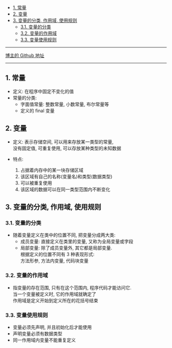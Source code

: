 <!-- TOC -->

- [1. 常量](#1-常量)
- [2. 变量](#2-变量)
- [3. 变量的分类, 作用域, 使用规则](#3-变量的分类-作用域-使用规则)
  - [3.1. 变量的分类](#31-变量的分类)
  - [3.2. 变量的作用域](#32-变量的作用域)
  - [3.3. 变量使用规则](#33-变量使用规则)

<!-- /TOC -->

****
[博主的 Github 地址](https://github.com/leon9dragon)
****

## 1. 常量 
- 定义: 在程序中固定不变化的值        
- 常量的分类:  
  - 字面值常量: 整数常量, 小数常量, 布尔常量等
  - 定义的 final 变量

## 2. 变量
- 定义: 
  表示存储空间, 可以用来存放某一类型的常量,  
  没有固定值, 可重复使用, 可以存放某种类型的未知数据

- 特点:
  1. 占据着内存中的某一块存储区域
  2. 该区域有自己的名称(变量名)和类型(数据类型)
  3. 可以被重复使用
  4. 该区域的数据可以在同一类型范围内不断变化

## 3. 变量的分类, 作用域, 使用规则

### 3.1. 变量的分类
- 随着变量定义在类中的位置不同, 把变量分成两大类:
  - 成员变量: 直接定义在类里的变量, 又称为全局变量或字段
  - 局部变量: 除了成员变量外, 其它都是局部变量.  
    根据定义的位置不同有 3 种表现形式:  
    方法形参, 方法内变量, 代码块变量 

### 3.2. 变量的作用域
- 指变量的存在范围, 只有在这个范围内, 程序代码才能访问它.  
  当一个变量被定义时, 它的作用域就确定了  
  作用域是定义开始到定义所在的花括号结束

### 3.3. 变量使用规则
- 变量必须先声明, 并且初始化后才能使用
- 声明变量必须有数据类型
- 同一作用域内变量不能重复定义